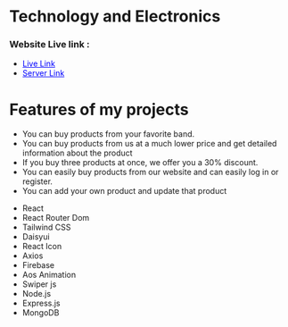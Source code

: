 
<h1>Technology and Electronics</h1>
<h3>Website Live link :</h3>

<ul>
    <li>   <a style="color: blue;" href="https://flourishing-speculoos-040368.netlify.app/" class="blue-link">Live Link</a> </li>
    <li><a style="color: blue;" href="https://github.com/Md-Abdur-Razzak/T-Eletronics-servse-side" class="blue-link">Server Link</a></li></li>
</ul>

<h1>Features of my projects </h1>
<ul>
    <li>You can buy products from your favorite band.</li>
    <li>You can buy products from us at a much lower price and get detailed information about the product</li>
    <li>If you buy three products at once, we offer you a 30% discount.</li>
    <li>You can easily buy products from our website and can easily log in or register.</li>
    <li>You can add your own product and update that product</li>
</ul>

                                 
<ul>
     <li>React</li>
    <li>React Router Dom</li>
    <li>Tailwind CSS</li>
    <li>Daisyui</li>
    <li>React Icon</li>
    <li>Axios</li>
    <li>Firebase</li>
    <li>Aos Animation</li>
    <li>Swiper js</li>
    <li>Node.js</li>
    <li>Express.js</li>
    <li>MongoDB</li>
    
</ul>
